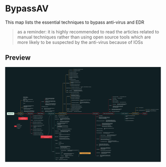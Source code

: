 # BypassAV


This map lists the essential techniques to bypass anti-virus and EDR 

>as a reminder: it is highly recommended to read the articles related to manual techniques rather than using open source tools which are more likely to be suspected by the anti-virus because of IOSs

## Preview 

![](/img/Bypass-AV.png)